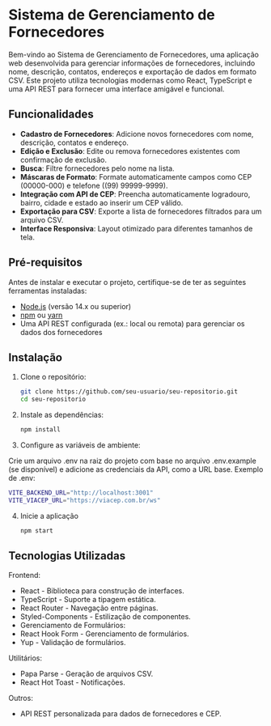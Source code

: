 # Sistema de Gerenciamento de Fornecedores

Bem-vindo ao Sistema de Gerenciamento de Fornecedores, uma aplicação web desenvolvida para gerenciar informações de fornecedores, incluindo nome, descrição, contatos, endereços e exportação de dados em formato CSV. Este projeto utiliza tecnologias modernas como React, TypeScript e uma API REST para fornecer uma interface amigável e funcional.

## Funcionalidades

- **Cadastro de Fornecedores**: Adicione novos fornecedores com nome, descrição, contatos e endereço.
- **Edição e Exclusão**: Edite ou remova fornecedores existentes com confirmação de exclusão.
- **Busca**: Filtre fornecedores pelo nome na lista.
- **Máscaras de Formato**: Formate automaticamente campos como CEP (00000-000) e telefone ((99) 99999-9999).
- **Integração com API de CEP**: Preencha automaticamente logradouro, bairro, cidade e estado ao inserir um CEP válido.
- **Exportação para CSV**: Exporte a lista de fornecedores filtrados para um arquivo CSV.
- **Interface Responsiva**: Layout otimizado para diferentes tamanhos de tela.

## Pré-requisitos

Antes de instalar e executar o projeto, certifique-se de ter as seguintes ferramentas instaladas:

- [Node.js](https://nodejs.org/) (versão 14.x ou superior)
- [npm](https://www.npmjs.com/) ou [yarn](https://yarnpkg.com/)
- Uma API REST configurada (ex.: local ou remota) para gerenciar os dados dos fornecedores

## Instalação

1. Clone o repositório:

   ```bash
   git clone https://github.com/seu-usuario/seu-repositorio.git
   cd seu-repositorio
   ````

2. Instale as dependências:

   ```bash
   npm install
   ````

3. Configure as variáveis de ambiente:

  Crie um arquivo .env na raiz do projeto com base no arquivo .env.example (se disponível) e adicione as credenciais da API, como a URL base.
  Exemplo de .env:
   ```bash
   VITE_BACKEND_URL="http://localhost:3001"
   VITE_VIACEP_URL="https://viacep.com.br/ws"
  ````

4. Inicie a aplicação

   ```bash
   npm start
   ````

 ## Tecnologias Utilizadas
 
 Frontend:
- React - Biblioteca para construção de interfaces.
- TypeScript - Suporte a tipagem estática.
- React Router - Navegação entre páginas.
- Styled-Components - Estilização de componentes.
- Gerenciamento de Formulários:
- React Hook Form - Gerenciamento de formulários.
- Yup - Validação de formulários.

Utilitários:
- Papa Parse - Geração de arquivos CSV.
- React Hot Toast - Notificações.

Outros:
- API REST personalizada para dados de fornecedores e CEP.
